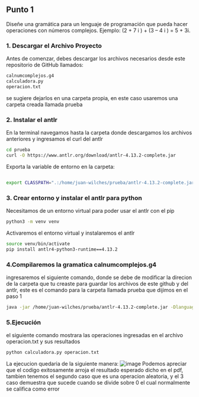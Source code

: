 ## Punto 1
Diseñe una gramática para un lenguaje de programación que
pueda hacer operaciones con números complejos.
 Ejemplo: (2 + 7 i ) + (3 – 4 i ) = 5 + 3i.
### 1. Descargar el Archivo Proyecto
Antes de comenzar, debes descargar los archivos necesarios desde este repositorio de GitHub llamados:
```bash
calnumcomplejos.g4
calculadora.py
operacion.txt
```
se sugiere dejarlos en una carpeta propia, en este caso usaremos una carpeta creada llamada prueba
### 2. Instalar el antlr 
En la terminal navegamos hasta la carpeta donde descargamos los archivos anteriores y ingresamos el curl del antlr
```bash
cd prueba
curl -O https://www.antlr.org/download/antlr-4.13.2-complete.jar
```

Exporta la variable de entorno en la carpeta:
```bash

export CLASSPATH=".:/home/juan-wilches/prueba/antlr-4.13.2-complete.jar:$CLASSPATH"
```

### 3. Crear entorno y instalar el antlr para python
Necesitamos de un entorno virtual para poder usar el antlr con el pip
```bash
python3 -m venv venv
```
Activaremos el entorno virtual y instalaremos el antlr
```bash
source venv/bin/activate
pip install antlr4-python3-runtime==4.13.2
```
### 4.Compilaremos la gramatica calnumcomplejos.g4
ingresaremos el siguiente comando, donde se debe de modificar la direcion de la carpeta que tu creaste para guardar los archivos de este github y del antlr, este es el comando para la carpeta llamada prueba que dijimos en el paso 1
```bash
java -jar /home/juan-wilches/prueba/antlr-4.13.2-complete.jar -Dlanguage=Python3 calnumcomplejos.g4
```
### 5.Ejecución
el siguiente comando mostrara las operaciones ingresadas en el archivo operacion.txt y sus resultados
```bash
python calculadora.py operacion.txt
```
La ejecucion quedaria de la siguiente manera:
![image](https://github.com/user-attachments/assets/7ea8e18d-e28a-46e5-bd48-548f7cde28b1)
Podemos apreciar que el codigo exitosamente arroja el resultado esperado dicho en el pdf, tambien tenemos el segundo caso que es una operacion aleatoria, y el 3 caso demuestra que sucede cuando se divide sobre 0 el cual normalmente se califica como error





